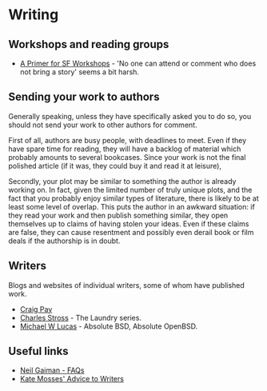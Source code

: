 Writing
=======

Workshops and reading groups
----------------------------

 * [A Primer for SF Workshops](http://www.sfwa.org/2009/06/turkey-city-lexicon-a-primer-for-sf-workshops/) - 'No one can attend or comment who does not bring a story' seems a bit harsh.
 
Sending your work to authors
----------------------------

Generally speaking, unless they have specifically asked you to do so, you should not send your work to other authors for comment.

First of all, authors are busy people, with deadlines to meet. Even if they have spare time for reading, they will have a backlog of material which probably amounts to several bookcases. Since your work is not the final polished article (if it was, they could buy it and read it at leisure), 

Secondly, your plot may be similar to something the author is already working on. In fact, given the limited number of truly unique plots, and the fact that you probably enjoy similar types of literature, there is likely to be at least some level of overlap. This puts the author in an awkward situation: if they read your work and then publish something similar, they open themselves up to claims of having stolen your ideas. Even if these claims are false, they can cause resentment and possibly even derail book or film deals if the authorship is in doubt.

Writers
-------

Blogs and websites of individual writers, some of whom have published work.

 * [Craig Pay](http://craigpay.com/)
 * [Charles Stross](http://www.antipope.org/charlie/) - The Laundry series.
 * [Michael W Lucas](https://www.michaelwlucas.com/) - Absolute BSD, Absolute OpenBSD.

Useful links
------------

 * [Neil Gaiman - FAQs](http://www.neilgaiman.com/p/FAQs)
 * [Kate Mosses' Advice to Writers](http://www.katemosse.co.uk/index.php/kates-advice-to-writers/)

